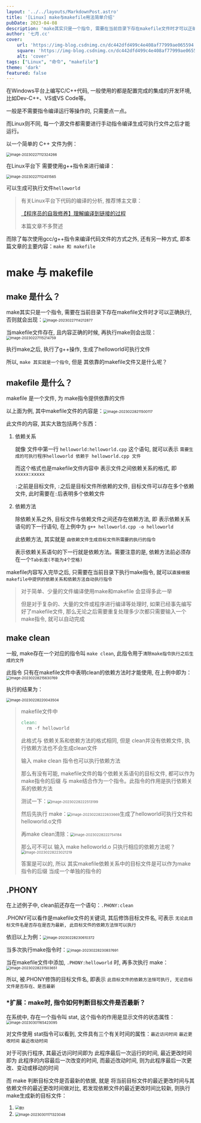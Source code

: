 ```yaml
---
layout: '../../layouts/MarkdownPost.astro'
title: '[Linux] make与makefile用法简单介绍'
pubDate: 2023-04-08
description: 'make其实只是一个指令, 需要在当前目录下存在makefile文件时才可以正确执行'
author: '七月.cc'
cover:
    url: 'https://img-blog.csdnimg.cn/dc442dfd499c4e408af77999ae065594.png'
    square: 'https://img-blog.csdnimg.cn/dc442dfd499c4e408af77999ae065594.png'
    alt: 'cover'
tags: ["Linux", "命令", "makefile"]
theme: 'dark'
featured: false
---
```


在Windows平台上编写C/C++代码, 一般使用的都是配置完成的集成的开发环境, 比如Dev-C++、VS或VS Code等。

一般是不需要指令编译运行等操作的, 只需要点一点。

而Linux则不同, 每一个源文件都需要进行手动指令编译生成可执行文件之后才能运行。

以一个简单的 C++ 文件为例：

<img src="https://dxyt-july-image.oss-cn-beijing.aliyuncs.com/CSDN/image-20230227112324266.png" alt="image-20230227112324266" style="zoom:67%;" />

在Linux平台下 需要使用g++指令来进行编译：

<img src="https://dxyt-july-image.oss-cn-beijing.aliyuncs.com/CSDN/image-20230227112451565.png" alt="image-20230227112451565" style="zoom:67%;" />

可以生成可执行文件`helloworld`

> 有关Linux平台下代码的编译的分析, 推荐博主文章：
>
> [【程序员的自我修养】理解编译到链接的过程](https://blog.csdn.net/dxyt2002/article/details/123768528)
>
> 本篇文章不多赘述

而除了每次使用gcc/g++指令来编译代码文件的方式之外, 还有另一种方式, 即本篇文章的主要内容：`make 和 makefile`

# make 与 makefile

## make 是什么？

make其实只是一个指令, 需要在当前目录下存在makefile文件时才可以正确执行, 否则就会出现：<img src="https://dxyt-july-image.oss-cn-beijing.aliyuncs.com/CSDN/image-20230227114212877.png" alt="image-20230227114212877" style="zoom:67%;" />

当makefile文件存在, 且内容正确的时候, 再执行make则会出现：<img src="https://dxyt-july-image.oss-cn-beijing.aliyuncs.com/CSDN/image-20230227115214759.png" alt="image-20230227115214759" style="zoom:67%;" />

执行make之后, 执行了g++操作, 生成了helloworld可执行文件

所以, `make 其实就是一个指令`, 但是 其依靠的makefile文件又是什么呢？

## makefile 是什么？

makefile 是一个文件, 为 make指令提供依靠的文件

以上面为例, 其中makefile文件的内容是：<img src="https://dxyt-july-image.oss-cn-beijing.aliyuncs.com/CSDN/image-20230228211500117.png" alt="image-20230228211500117" style="zoom:67%;" />

此文件的内容, 其实大致包括两个东西：

1. 依赖关系

	就像 文件中第一行 `helloworld:helloworld.cpp` 这个语句, 就可以表示 `需要生成的可执行程序helloworld 依赖于 helloworld.cpp 文件`

	而这个格式也是makefile文件内容中 表示文件之间依赖关系的格式, 即 `xxxxx:xxxxx`

	`:`之前是目标文件, `:`之后是目标文件所依赖的文件, 目标文件可以存在多个依赖文件, 此时需要在`:`后表明多个依赖文件

2. 依赖方法

	除依赖关系之外, 目标文件与依赖文件之间还存在依赖方法, 即 表示依赖关系语句的下一行语句, 在上例中为 `g++ helloworld.cpp -o helloworld`

	此依赖方法, 其实就是 `由依赖文件生成目标文件所需要的执行的指令`

	表示依赖关系语句的下一行就是依赖方法。需要注意的是, 依赖方法前必须存在一个`Tab长度(不能为4个空格)`

makefile内容写入完毕之后, 只需要在当前目录下执行make指令, 就可以`直接根据makefile中提供的依赖关系和依赖方法自动执行指令`

> 对于简单、少量的文件编译使用make和makefile 会显得多此一举
>
> 但是对于复杂的、大量的文件或程序进行编译等处理时, 如果已经事先编写好了makefile文件, 那么无论之后需要重复处理多少次都只需要输入一个make指令, 就可以自动完成

## make clean

一般, make存在一个对应的指令叫 `make clean`, 此指令用于`清除make指令执行之后生成的文件`

此指令 只有在makefile文件中表明clean的依赖方法时才能使用, 在上例中即为：<img src="https://dxyt-july-image.oss-cn-beijing.aliyuncs.com/CSDN/image-20230228215630769.png" alt="image-20230228215630769" style="zoom:67%;" />

执行的结果为：

<img src="https://dxyt-july-image.oss-cn-beijing.aliyuncs.com/CSDN/image-20230228220043504.png" alt="image-20230228220043504" style="zoom:67%;" />

> makefile文件中
>
> ```makefile
> clean:
> 	rm -f helloworld
> ```
>
> 此格式与 依赖关系和依赖方法的格式相同, 但是 clean并没有依赖文件, 执行依赖方法也不会生成clean文件
>
> 输入 make clean 指令也可以执行依赖方法
>
> 那么有没有可能, makefile文件的每个依赖关系语句的目标文件, 都可以作为make指令的后缀 与 make结合作为一个指令。此指令的作用是执行依赖关系的依赖方法
>
> 测试一下：<img src="https://dxyt-july-image.oss-cn-beijing.aliyuncs.com/CSDN/image-20230228222513199.png" alt="image-20230228222513199" style="zoom:67%;" />
>
> 然后先执行 make：<img src="https://dxyt-july-image.oss-cn-beijing.aliyuncs.com/CSDN/image-20230228222633669.png" alt="image-20230228222633669" style="zoom:67%;" />生成了helloworld可执行文件和helloworld.o文件
>
> 再make clean清除：<img src="https://dxyt-july-image.oss-cn-beijing.aliyuncs.com/CSDN/image-20230228222754184.png" alt="image-20230228222754184" style="zoom:67%;" />
>
> 那么可不可以 输入 make helloworld.o 只执行相应的依赖方法呢？<img src="https://dxyt-july-image.oss-cn-beijing.aliyuncs.com/CSDN/image-20230228223021219.png" alt="image-20230228223021219" style="zoom:67%;" />
>
> 答案是可以的, 所以 其实makefile依赖关系中的目标文件是可以作为make指令的后缀 当成一个单独的指令的

## .PHONY

在上述例子中, clean前还存在一个语句：`.PHONY:clean`

.PHONY可以看作是makefile文件的关键词, 其后修饰目标文件名, 可表示 `无论此目标文件名是否存在是否为最新, 此目标文件的依赖方法恒可以执行`

依旧以上为例：<img src="https://dxyt-july-image.oss-cn-beijing.aliyuncs.com/CSDN/image-20230228230610372.png" alt="image-20230228230610372" style="zoom:67%;" />

当多次执行make指令时：<img src="https://dxyt-july-image.oss-cn-beijing.aliyuncs.com/CSDN/image-20230228230837691.png" alt="image-20230228230837691" style="zoom:67%;" />

当在makefile文件中添加, `.PHONY:helloworld` 时, 再多次执行 make：<img src="https://dxyt-july-image.oss-cn-beijing.aliyuncs.com/CSDN/image-20230228231503651.png" alt="image-20230228231503651" style="zoom:67%;" />

所以, 被.PHONY修饰的目标文件名, 即表示 `此目标文件的依赖方法恒可执行, 无论目标文件是否存在、是否最新`

### *扩展：make时, 指令如何判断目标文件是否最新？

在系统中, 存在一个指令叫 stat, 这个指令的作用是显示文件的状态属性：<img src="https://dxyt-july-image.oss-cn-beijing.aliyuncs.com/CSDN/image-20230301165423095.png" alt="image-20230301165423095" style="zoom:67%;" />

对文件使用 stat指令可以看到, 文件具有三个有关时间的属性：`最近访问时间` `最近更改时间` `最近改动时间`

对于可执行程序, 其最近访问时间即为 此程序最后一次运行的时间, 最近更改时间即为 此程序的内容最后一次改变的时间, 而最近改动时间, 则为此程序最后一次更改、变动或移动的时间

而 make 判断目标文件是否最新的依据, 就是 将当前目标文件的最近更改时间与其依赖文件的最近更改时间做对比, 若发现依赖文件的最近更改时间比较新, 则执行make生成新的目标文件：

1. <img src="https://dxyt-july-image.oss-cn-beijing.aliyuncs.com/CSDN/image-20230301170213210.png" alt="例1" style="zoom:67%;" />
2. <img src="https://dxyt-july-image.oss-cn-beijing.aliyuncs.com/CSDN/image-20230301171323048.png" alt="image-20230301171323048" style="zoom:67%;" />
